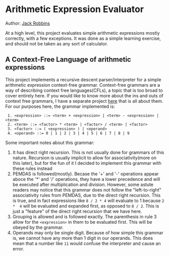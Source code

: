 # Arithmetic Expression Evaluator
Author: [Jack Robbins](https://www.github.com/jackr276)

At a high level, this project evaluates simple arithmetic expressions mostly correctly, with a few exceptions. It was done as a simple learning exercise, and should not be taken as any sort of calculator.

## A Context-Free Language of arithmetic expressions
This project implements a recursive descent parser/interpreter for a simple arithmetic expression context-free grammar. Context-free grammars are a way of describing context free languages(CFLs), a topic that is too broad to cover entirely here. If you would like to know more about the ins and outs of context free grammars, I have a separate project [here](https://github.com/jackr276/Context-Free-Language-Recognition-with-a-PDA) that is all about them. For our purposes here, the grammar implemented is:
```
 1. <expression> ::= <term> + <expression> | <term> - <expression> | <term>
 2. <term> ::= <factor> * <term> | <factor> / <term> | <factor>
 3. <factor> ::= ( <expression> ) | <operand>
 4. <operand> ::= 0 | 1 | 2 | 3 | 4 | 5 | 6 | 7 | 8 | 9
```

Some important notes about this grammar:
1. It has direct right recursion. This is not usually done for grammars of this nature. Recursion is usually implicit to allow for associativity(more on this later), but for the fun of it I decided to implement this grammar with these rules instead
2. PEMDAS is followed(mostly). Becase the '+' and '-' operations appear aboce the '*' and '/' operations, they have a lower precedence and will be executed after multiplication and division. However, some astute readers may notice that this grammar does not follow the "left-to-right" associativity rules from PEMDAS, due to the direct right recursion. This is true, and in fact expressions like `8 / 2 * 4` will evaluate to 1 because `2 *  4` will be evaluated and expanded first, as opposed to `8 / 2`. This is just a "feature" of the direct right recursion that we have here.
3. Grouping is allowed and is followed exactly. The parenthesis in rule 3 allow for the `<expression>` in them to be evaluated first. This will be obeyed by the grammar.
4. Operands may only be single digit. Because of how simple this grammar is, we cannot have any more than 1 digit in our operands. This does mean that a number like `11` would confuse the interpreter and cause an error.


